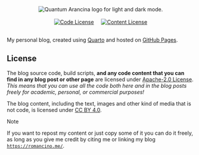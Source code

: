 <div align="center">
<picture>
  <source media="(prefers-color-scheme: dark)" srcset="./assets/quantum-arancina-white.png">
  <source media="(prefers-color-scheme: light)" srcset="./assets/quantum-arancina-black.png">
  <img alt="Quantum Arancina logo for light and dark mode." src="">
</picture>
</div><br>
<div align="center">
<a href="https://www.apache.org/licenses/LICENSE-2.0"><img alt="Code License" src="https://img.shields.io/github/license/alex180500/quantum-arancina?label=code%20license"></a>
&nbsp;&nbsp;&nbsp;
<a href="https://creativecommons.org/licenses/by/4.0/"><img alt="Content License" src="https://img.shields.io/badge/content-CC%20BY%204.0-blue?label=content%20license"></a>
</div><br>

My personal blog, created using [Quarto](https://quarto.org/) and hosted on [GitHub Pages](https://pages.github.com/).

## License

The blog source code, build scripts, **and any code content that you can find in any blog post or other page** are licensed under [Apache-2.0 License](./LICENSE). _This means that you can use all the code both here and in the blog posts freely for academic, personal, or commercial purposes!_

The blog content, including the text, images and other kind of media that is not code, is licensed under [CC BY 4.0](./LICENSE-CONTENT).

> [!NOTE]
> If you want to repost my content or just copy some of it you can do it freely, as long as you give me credit by citing me or linking my blog [`https://romancino.me/`](https://romancino.me/).
